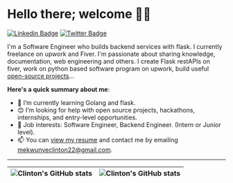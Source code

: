 # Hello there; welcome 👋🏾
[![Linkedin Badge](https://img.shields.io/badge/clinton-mekwunye-blue?style=for-the-badge&logo=Linkedin&logoColor=white&link=https://www.linkedin.com/in/clinton-mekwunye/)](https://www.linkedin.com/in/clinton-mekwunye/) [![Twitter Badge](https://img.shields.io/badge/-@mekwunyeclinton-1ca0f1?style=for-the-badge&logo=twitter&logoColor=white&link=https://twitter.com/mekwunyeclinton)](https://twitter.com/mekwunyeclinton)

I'm a Software Engineer who builds backend services with flask. I currently freelance on upwork and Fiver. I'm passionate about sharing knowledge, documentation, web engineering and others. I create Flask restAPIs on fiver, work on python based software program on upwork, build useful [open-source projects](https://github.com/clintonMF)...

**Here's a quick summary about me**:

- 🌱 I’m currently learning Golang and flask.
- 😊 I’m looking for help with open source projects, hackathons, internships, and entry-level opportunities.
- 💼 Job interests: Software Engineer, Backend Engineer. (Intern or Junior level).
- 📫 You can [view my resume](#) and contact me by emailing mekwunyeclinton22@gmail.com.

---

| <img align="center" src="https://github-readme-stats.vercel.app/api?username=clintonMF&show_icons=true&include_all_commits=true&hide_border=true" alt="Clinton's GitHub stats" /> | <img align="center" src="https://github-readme-stats.vercel.app/api/top-langs/?username=clintonMF&langs_count=8&layout=compact&hide_border=true" alt="Clinton's GitHub stats" /> |
| ------------- | ------------- |
